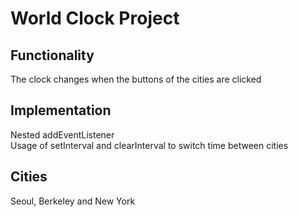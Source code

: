 # World Clock Project
## Functionality
The clock changes when the buttons of the cities are clicked
## Implementation
Nested addEventListener\
Usage of setInterval and clearInterval to switch time between cities
## Cities
Seoul, Berkeley and New York




